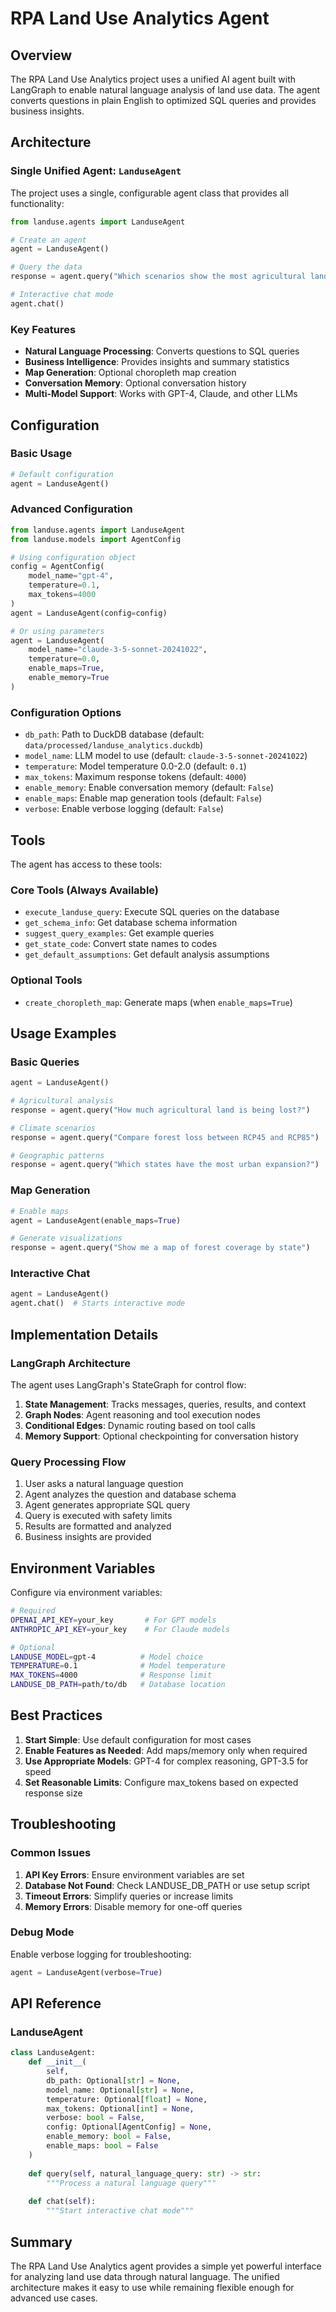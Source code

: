 # RPA Land Use Analytics Agent

## Overview

The RPA Land Use Analytics project uses a unified AI agent built with LangGraph to enable natural language analysis of land use data. The agent converts questions in plain English to optimized SQL queries and provides business insights.

## Architecture

### Single Unified Agent: `LanduseAgent`

The project uses a single, configurable agent class that provides all functionality:

```python
from landuse.agents import LanduseAgent

# Create an agent
agent = LanduseAgent()

# Query the data
response = agent.query("Which scenarios show the most agricultural land loss?")

# Interactive chat mode
agent.chat()
```

### Key Features

- **Natural Language Processing**: Converts questions to SQL queries
- **Business Intelligence**: Provides insights and summary statistics
- **Map Generation**: Optional choropleth map creation
- **Conversation Memory**: Optional conversation history
- **Multi-Model Support**: Works with GPT-4, Claude, and other LLMs

## Configuration

### Basic Usage

```python
# Default configuration
agent = LanduseAgent()
```

### Advanced Configuration

```python
from landuse.agents import LanduseAgent
from landuse.models import AgentConfig

# Using configuration object
config = AgentConfig(
    model_name="gpt-4",
    temperature=0.1,
    max_tokens=4000
)
agent = LanduseAgent(config=config)

# Or using parameters
agent = LanduseAgent(
    model_name="claude-3-5-sonnet-20241022",
    temperature=0.0,
    enable_maps=True,
    enable_memory=True
)
```

### Configuration Options

- `db_path`: Path to DuckDB database (default: `data/processed/landuse_analytics.duckdb`)
- `model_name`: LLM model to use (default: `claude-3-5-sonnet-20241022`)
- `temperature`: Model temperature 0.0-2.0 (default: `0.1`)
- `max_tokens`: Maximum response tokens (default: `4000`)
- `enable_memory`: Enable conversation memory (default: `False`)
- `enable_maps`: Enable map generation tools (default: `False`)
- `verbose`: Enable verbose logging (default: `False`)

## Tools

The agent has access to these tools:

### Core Tools (Always Available)
- `execute_landuse_query`: Execute SQL queries on the database
- `get_schema_info`: Get database schema information
- `suggest_query_examples`: Get example queries
- `get_state_code`: Convert state names to codes
- `get_default_assumptions`: Get default analysis assumptions

### Optional Tools
- `create_choropleth_map`: Generate maps (when `enable_maps=True`)

## Usage Examples

### Basic Queries

```python
agent = LanduseAgent()

# Agricultural analysis
response = agent.query("How much agricultural land is being lost?")

# Climate scenarios
response = agent.query("Compare forest loss between RCP45 and RCP85")

# Geographic patterns
response = agent.query("Which states have the most urban expansion?")
```

### Map Generation

```python
# Enable maps
agent = LanduseAgent(enable_maps=True)

# Generate visualizations
response = agent.query("Show me a map of forest coverage by state")
```

### Interactive Chat

```python
agent = LanduseAgent()
agent.chat()  # Starts interactive mode
```

## Implementation Details

### LangGraph Architecture

The agent uses LangGraph's StateGraph for control flow:

1. **State Management**: Tracks messages, queries, results, and context
2. **Graph Nodes**: Agent reasoning and tool execution nodes
3. **Conditional Edges**: Dynamic routing based on tool calls
4. **Memory Support**: Optional checkpointing for conversation history

### Query Processing Flow

1. User asks a natural language question
2. Agent analyzes the question and database schema
3. Agent generates appropriate SQL query
4. Query is executed with safety limits
5. Results are formatted and analyzed
6. Business insights are provided

## Environment Variables

Configure via environment variables:

```bash
# Required
OPENAI_API_KEY=your_key       # For GPT models
ANTHROPIC_API_KEY=your_key    # For Claude models

# Optional
LANDUSE_MODEL=gpt-4          # Model choice
TEMPERATURE=0.1              # Model temperature
MAX_TOKENS=4000              # Response limit
LANDUSE_DB_PATH=path/to/db   # Database location
```

## Best Practices

1. **Start Simple**: Use default configuration for most cases
2. **Enable Features as Needed**: Add maps/memory only when required
3. **Use Appropriate Models**: GPT-4 for complex reasoning, GPT-3.5 for speed
4. **Set Reasonable Limits**: Configure max_tokens based on expected response size

## Troubleshooting

### Common Issues

1. **API Key Errors**: Ensure environment variables are set
2. **Database Not Found**: Check LANDUSE_DB_PATH or use setup script
3. **Timeout Errors**: Simplify queries or increase limits
4. **Memory Errors**: Disable memory for one-off queries

### Debug Mode

Enable verbose logging for troubleshooting:

```python
agent = LanduseAgent(verbose=True)
```

## API Reference

### LanduseAgent

```python
class LanduseAgent:
    def __init__(
        self,
        db_path: Optional[str] = None,
        model_name: Optional[str] = None,
        temperature: Optional[float] = None,
        max_tokens: Optional[int] = None,
        verbose: bool = False,
        config: Optional[AgentConfig] = None,
        enable_memory: bool = False,
        enable_maps: bool = False
    )
    
    def query(self, natural_language_query: str) -> str:
        """Process a natural language query"""
        
    def chat(self):
        """Start interactive chat mode"""
```

## Summary

The RPA Land Use Analytics agent provides a simple yet powerful interface for analyzing land use data through natural language. The unified architecture makes it easy to use while remaining flexible enough for advanced use cases.